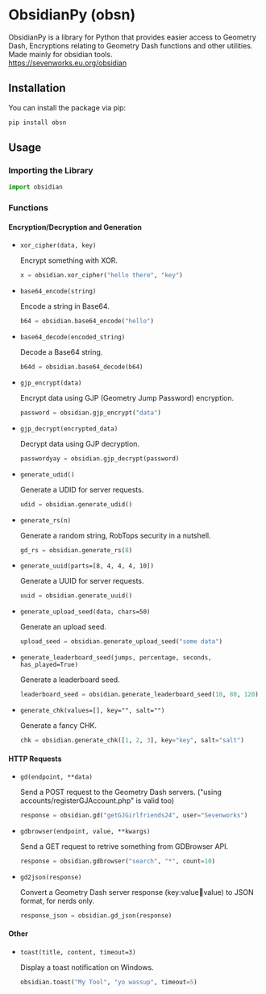 # ObsidianPy (obsn)

ObsidianPy is a library for Python that provides easier access to Geometry Dash, Encryptions relating to Geometry Dash functions and other utilities. Made mainly for obsidian tools.  
https://sevenworks.eu.org/obsidian

## Installation

You can install the package via pip:

```sh
pip install obsn
```

## Usage

### Importing the Library

```py
import obsidian
```

### Functions

#### Encryption/Decryption and Generation

- `xor_cipher(data, key)`

  Encrypt something with XOR.

  ```python
  x = obsidian.xor_cipher("hello there", "key")
  ```

- `base64_encode(string)`

  Encode a string in Base64.

  ```python
  b64 = obsidian.base64_encode("hello")
  ```

- `base64_decode(encoded_string)`

  Decode a Base64 string.

  ```python
  b64d = obsidian.base64_decode(b64)
  ```

- `gjp_encrypt(data)`

  Encrypt data using GJP (Geometry Jump Password) encryption.

  ```python
  password = obsidian.gjp_encrypt("data")
  ```

- `gjp_decrypt(encrypted_data)`

  Decrypt data using GJP decryption.

  ```python
  passwordyay = obsidian.gjp_decrypt(password)
  ```

- `generate_udid()`

  Generate a UDID for server requests.

  ```python
  udid = obsidian.generate_udid()
  ```

- `generate_rs(n)`

  Generate a random string, RobTops security in a nutshell.

  ```python
  gd_rs = obsidian.generate_rs(8)
  ```

- `generate_uuid(parts=[8, 4, 4, 4, 10])`

  Generate a UUID for server requests.

  ```python
  uuid = obsidian.generate_uuid()
  ```

- `generate_upload_seed(data, chars=50)`

  Generate an upload seed.

  ```python
  upload_seed = obsidian.generate_upload_seed("some data")
  ```

- `generate_leaderboard_seed(jumps, percentage, seconds, has_played=True)`

  Generate a leaderboard seed.

  ```python
  leaderboard_seed = obsidian.generate_leaderboard_seed(10, 80, 120)
  ```

- `generate_chk(values=[], key="", salt="")`

  Generate a fancy CHK.

  ```python
  chk = obsidian.generate_chk([1, 2, 3], key="key", salt="salt")
  ```

#### HTTP Requests

- `gd(endpoint, **data)`

  Send a POST request to the Geometry Dash servers. ("using accounts/registerGJAccount.php" is valid too)

  ```python
  response = obsidian.gd("getGJGirlfriends24", user="Sevenworks")
  ```

- `gdbrowser(endpoint, value, **kwargs)`

  Send a GET request to retrive something from GDBrowser API.

  ```python
  response = obsidian.gdbrowser("search", "*", count=10)
  ```

- `gd2json(response)`

  Convert a Geometry Dash server response (key:value:key:value) to JSON format, for nerds only.

  ```python
  response_json = obsidian.gd_json(response)
  ```

#### Other

- `toast(title, content, timeout=3)`

  Display a toast notification on Windows.

  ```python
  obsidian.toast("My Tool", "yo wassup", timeout=5)
  ```